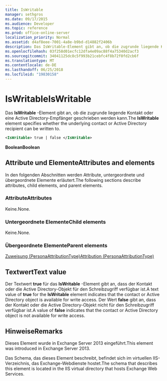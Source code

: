 ```yaml
---
title: IsWritable
manager: sethgros
ms.date: 09/17/2015
ms.audience: Developer
ms.topic: reference
ms.prod: office-online-server
localization_priority: Normal
ms.assetid: d4af8eee-7001-4a8e-b9bd-d14882f2406b
description: Das IsWritable-Element gibt an, ob die zugrunde liegende Kontakt oder eine Active Directory-Empfänger geschrieben werden kann.
ms.openlocfilehash: 03f258d01ecfc12dfa4e09ac88f4a75340d2acf3
ms.sourcegitcommit: 34041125dc8c5f993b21cebfc4f8b72f0fd2cb6f
ms.translationtype: MT
ms.contentlocale: de-DE
ms.lasthandoff: 06/25/2018
ms.locfileid: "19830158"
---
```

# <a name="iswritable"></a><span data-ttu-id="349ea-103">IsWritable</span><span class="sxs-lookup"><span data-stu-id="349ea-103">IsWritable</span></span>

<span data-ttu-id="349ea-104">Das **IsWritable** -Element gibt an, ob die zugrunde liegende Kontakt oder eine Active Directory-Empfänger geschrieben werden kann.</span><span class="sxs-lookup"><span data-stu-id="349ea-104">The **IsWritable** element specifies whether the underlying contact or Active Directory recipient can be written to.</span></span> 
  
```XML
<IsWritable> true | false </IsWritable>
```

 <span data-ttu-id="349ea-105">**Boolean**</span><span class="sxs-lookup"><span data-stu-id="349ea-105">**Boolean**</span></span>
## <a name="attributes-and-elements"></a><span data-ttu-id="349ea-106">Attribute und Elemente</span><span class="sxs-lookup"><span data-stu-id="349ea-106">Attributes and elements</span></span>

<span data-ttu-id="349ea-107">In den folgenden Abschnitten werden Attribute, untergeordnete und übergeordnete Elemente erläutert.</span><span class="sxs-lookup"><span data-stu-id="349ea-107">The following sections describe attributes, child elements, and parent elements.</span></span>
  
### <a name="attributes"></a><span data-ttu-id="349ea-108">Attribute</span><span class="sxs-lookup"><span data-stu-id="349ea-108">Attributes</span></span>

<span data-ttu-id="349ea-109">Keine.</span><span class="sxs-lookup"><span data-stu-id="349ea-109">None.</span></span>
  
### <a name="child-elements"></a><span data-ttu-id="349ea-110">Untergeordnete Elemente</span><span class="sxs-lookup"><span data-stu-id="349ea-110">Child elements</span></span>

<span data-ttu-id="349ea-111">Keine.</span><span class="sxs-lookup"><span data-stu-id="349ea-111">None.</span></span>
  
### <a name="parent-elements"></a><span data-ttu-id="349ea-112">Übergeordnete Elemente</span><span class="sxs-lookup"><span data-stu-id="349ea-112">Parent elements</span></span>

[<span data-ttu-id="349ea-113">Zuweisung (PersonaAttributionType)</span><span class="sxs-lookup"><span data-stu-id="349ea-113">Attribution (PersonaAttributionType)</span></span>](attribution-personaattributiontype.md)
  
## <a name="text-value"></a><span data-ttu-id="349ea-114">Textwert</span><span class="sxs-lookup"><span data-stu-id="349ea-114">Text value</span></span>

<span data-ttu-id="349ea-115">Der Textwert **true** für das **IsWritable** -Element gibt an, dass der Kontakt oder die Active Directory-Objekt für den Schreibzugriff verfügbar ist.</span><span class="sxs-lookup"><span data-stu-id="349ea-115">A text value of **true** for the **IsWritable** element indicates that the contact or Active Directory object is available for write access.</span></span> <span data-ttu-id="349ea-116">Der Wert **false** gibt an, dass der Kontakt oder die Active Directory-Objekt nicht für den Schreibzugriff verfügbar ist.</span><span class="sxs-lookup"><span data-stu-id="349ea-116">A value of **false** indicates that the contact or Active Directory object is not available for write access.</span></span> 
  
## <a name="remarks"></a><span data-ttu-id="349ea-117">Hinweise</span><span class="sxs-lookup"><span data-stu-id="349ea-117">Remarks</span></span>

<span data-ttu-id="349ea-118">Dieses Element wurde in Exchange Server 2013 eingeführt.</span><span class="sxs-lookup"><span data-stu-id="349ea-118">This element was introduced in Exchange Server 2013.</span></span>
  
<span data-ttu-id="349ea-119">Das Schema, das dieses Element beschreibt, befindet sich im virtuellen IIS-Verzeichnis, das Exchange-Webdienste hostet.</span><span class="sxs-lookup"><span data-stu-id="349ea-119">The schema that describes this element is located in the IIS virtual directory that hosts Exchange Web Services.</span></span>
  

